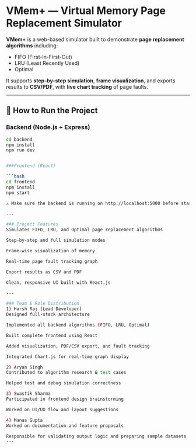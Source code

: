 # VMem+ — Virtual Memory Page Replacement Simulator

**VMem+** is a web-based simulator built to demonstrate **page replacement algorithms** including:

- FIFO (First-In-First-Out)  
- LRU (Least Recently Used)  
- Optimal

It supports **step-by-step simulation**, **frame visualization**, and exports results to **CSV/PDF**, with **live chart tracking** of page faults.

---

## 🚀 How to Run the Project

### Backend (Node.js + Express)

```bash
cd backend
npm install
npm run dev


###Frontend (React)

```bash
cd frontend
npm install
npm start

⚠️ Make sure the backend is running on http://localhost:5000 before starting the frontend.

---

### Project Features
Simulates FIFO, LRU, and Optimal page replacement algorithms

Step-by-step and full simulation modes

Frame-wise visualization of memory

Real-time page fault tracking graph

Export results as CSV and PDF

Clean, responsive UI built with React.js

---

### Team & Role Distribution
1) Harsh Raj (Lead Developer)
Designed full-stack architecture

Implemented all backend algorithms (FIFO, LRU, Optimal)

Built complete frontend using React

Added visualization, PDF/CSV export, and fault tracking

Integrated Chart.js for real-time graph display

2) Aryan Singh
Contributed to algorithm research & test cases

Helped test and debug simulation correctness

3) Swastik Sharma
Participated in frontend design brainstorming

Worked on UI/UX flow and layout suggestions

4) Manas Gupta
Worked on documentation and feature proposals

Responsible for validating output logic and preparing sample datasets
---
